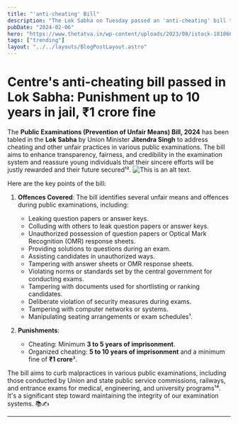 ```yaml
---
title: "'anti-cheating' Bill"
description: "The Lok Sabha on Tuesday passed an 'anti-cheating' bill to check fraudulent practices - such as leaking of exam papers - in government recruitment exams."
pubDate: "2024-02-06"
hero: "https://www.thetatva.in/wp-content/uploads/2023/08/istock-181866634-1034758-1632766451-780x470.jpeg"
tags: ["trending"]
layout: "../../layouts/BlogPostLayout.astro"
---
```

# Centre's anti-cheating bill passed in Lok Sabha: Punishment up to 10 years in jail, ₹1 crore fine

The **Public Examinations (Prevention of Unfair Means) Bill, 2024** has been tabled in the **Lok Sabha** by Union Minister **Jitendra Singh** to address cheating and other unfair practices in various public examinations. The bill aims to enhance transparency, fairness, and credibility in the examination system and reassure young individuals that their sincere efforts will be justly rewarded and their future secured¹².
![This is an alt text.](https://bharatkhabar24s.live/wp-content/uploads/2024/02/The-Anti-Cheating-Bill-3-Year-Jail-Rs-1-Crore-Fine-for-Malpractices-in-Exams.jpg "This is a sample image.")

Here are the key points of the bill:

1. **Offences Covered**: The bill identifies several unfair means and offences during public examinations, including:
    - Leaking question papers or answer keys.
    - Colluding with others to leak question papers or answer keys.
    - Unauthorized possession of question papers or Optical Mark Recognition (OMR) response sheets.
    - Providing solutions to questions during an exam.
    - Assisting candidates in unauthorized ways.
    - Tampering with answer sheets or OMR response sheets.
    - Violating norms or standards set by the central government for conducting exams.
    - Tampering with documents used for shortlisting or ranking candidates.
    - Deliberate violation of security measures during exams.
    - Tampering with computer networks or systems.
    - Manipulating seating arrangements or exam schedules¹.

2. **Punishments**:
    - Cheating: Minimum **3 to 5 years of imprisonment**.
    - Organized cheating: **5 to 10 years of imprisonment** and a minimum fine of **₹1 crore**³.

The bill aims to curb malpractices in various public examinations, including those conducted by Union and state public service commissions, railways, and entrance exams for medical, engineering, and university programs¹⁴. It's a significant step toward maintaining the integrity of our examination systems. 📚✍️

---